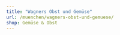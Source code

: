 ```yaml
---
title: "Wagners Obst und Gemüse"
url: /muenchen/wagners-obst-und-gemuese/
shop: Gemüse & Obst
---
```

